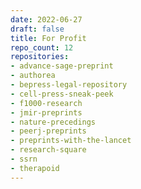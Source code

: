 ```yaml
---
date: 2022-06-27
draft: false
title: For Profit
repo_count: 12
repositories:
- advance-sage-preprint
- authorea
- bepress-legal-repository
- cell-press-sneak-peek
- f1000-research
- jmir-preprints
- nature-precedings
- peerj-preprints
- preprints-with-the-lancet
- research-square
- ssrn
- therapoid
---
```



